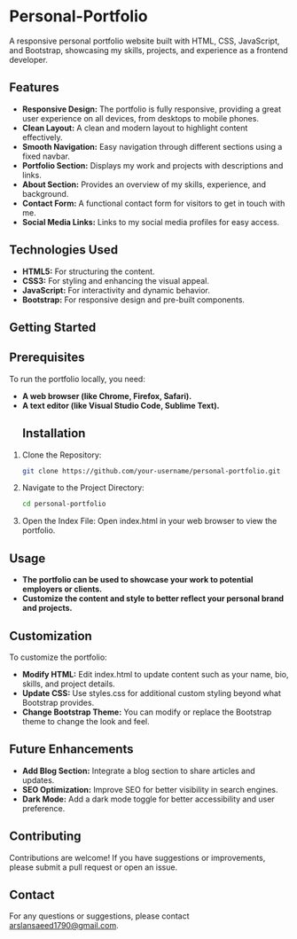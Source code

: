 # Personal-Portfolio
A responsive personal portfolio website built with HTML, CSS, JavaScript, and Bootstrap, showcasing my skills, projects, and experience as a frontend developer.
## Features
- **Responsive Design:** The portfolio is fully responsive, providing a great user experience on all devices, from desktops to mobile phones.
- **Clean Layout:** A clean and modern layout to highlight content effectively.
- **Smooth Navigation:** Easy navigation through different sections using a fixed navbar.
- **Portfolio Section:** Displays my work and projects with descriptions and links.
- **About Section:** Provides an overview of my skills, experience, and background.
- **Contact Form:** A functional contact form for visitors to get in touch with me.
- **Social Media Links:** Links to my social media profiles for easy access.
## Technologies Used
- **HTML5:** For structuring the content.
- **CSS3:** For styling and enhancing the visual appeal.
- **JavaScript:** For interactivity and dynamic behavior.
- **Bootstrap:** For responsive design and pre-built components.
## Getting Started
## Prerequisites
To run the portfolio locally, you need:

- **A web browser (like Chrome, Firefox, Safari).**
- **A text editor (like Visual Studio Code, Sublime Text).**
  ## Installation
1. Clone the Repository:
    ```sh
    git clone https://github.com/your-username/personal-portfolio.git
2. Navigate to the Project Directory:
    ```sh
    cd personal-portfolio
    ```
3. Open the Index File:
  Open index.html in your web browser to view the portfolio.
## Usage
- **The portfolio can be used to showcase your work to potential employers or clients.**
- **Customize the content and style to better reflect your personal brand and projects.**
## Customization
To customize the portfolio:

- **Modify HTML:** Edit index.html to update content such as your name, bio, skills, and project details.
- **Update CSS:** Use styles.css for additional custom styling beyond what Bootstrap provides.
- **Change Bootstrap Theme:** You can modify or replace the Bootstrap theme to change the look and feel.
## Future Enhancements
- **Add Blog Section:** Integrate a blog section to share articles and updates.
- **SEO Optimization:** Improve SEO for better visibility in search engines.
- **Dark Mode:** Add a dark mode toggle for better accessibility and user preference.
## Contributing
Contributions are welcome! If you have suggestions or improvements, please submit a pull request or open an issue.
## Contact
For any questions or suggestions, please contact arslansaeed1790@gmail.com.
    
